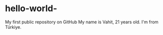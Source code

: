 # hello-world-
My first public repository on GitHub
My name is Vahit, 21 years old. I'm from Türkiye.
